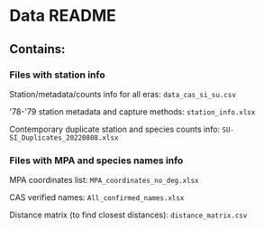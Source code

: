 # Data README #

## Contains: ###

### Files with station info ###

Station/metadata/counts info for all eras: `data_cas_si_su.csv`

'78-'79 station metadata and capture methods: `station_info.xlsx`

Contemporary duplicate station and species counts info: `SU-SI_Duplicates_20220808.xlsx`


### Files with MPA and species names info ###

MPA coordinates list: `MPA_coordinates_no_deg.xlsx`

CAS verified names: `All_confirmed_names.xlsx`

Distance matrix (to find closest distances): `distance_matrix.csv`


